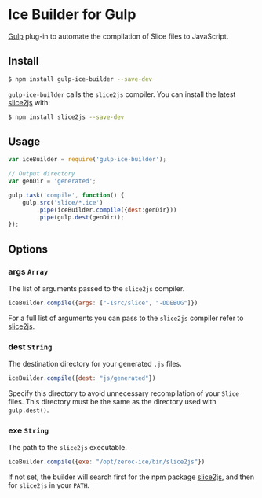 # Ice Builder for Gulp
[Gulp](https://github.com/gulpjs/gulp) plug-in to automate the compilation of Slice files to JavaScript.

## Install
```bash
$ npm install gulp-ice-builder --save-dev
```

`gulp-ice-builder` calls the `slice2js` compiler. You can install the latest [slice2js](https://github.com/zeroc-ice/npm-slice2js) with:

```bash
$ npm install slice2js --save-dev
```

## Usage
```js
var iceBuilder = require('gulp-ice-builder');

// Output directory
var genDir = 'generated';

gulp.task('compile', function() {
    gulp.src('slice/*.ice')
        .pipe(iceBuilder.compile({dest:genDir}))
        .pipe(gulp.dest(genDir));
});
```

## Options

### args `Array`

The list of arguments passed to the `slice2js` compiler.

```js
iceBuilder.compile({args: ["-Isrc/slice", "-DDEBUG"]})
```

For a full list of arguments you can pass to the `slice2js` compiler refer to [slice2js](https://github.com/zeroc-ice/npm-slice2js).

### dest `String`

The destination directory for your generated `.js` files.

```js
iceBuilder.compile({dest: "js/generated"})
```
Specify this directory to avoid unnecessary recompilation of your `Slice` files. This directory must be the same as the directory used with `gulp.dest()`.

### exe `String`

The path to the `slice2js` executable.

```js
iceBuilder.compile({exe: "/opt/zeroc-ice/bin/slice2js"})
```

If not set, the builder will search first for the npm package [slice2js](https://github.com/zeroc-ice/npm-slice2js), and then for `slice2js` in your `PATH`.
